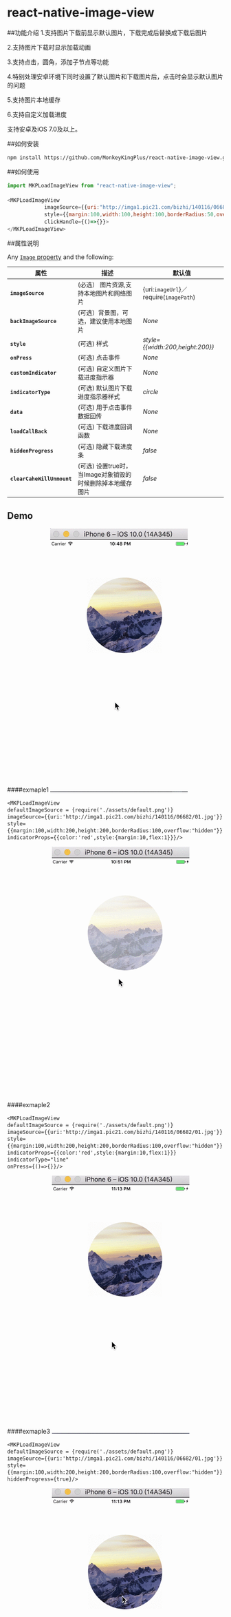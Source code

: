 # react-native-image-view
##功能介绍 
1.支持图片下载前显示默认图片，下载完成后替换成下载后图片

2.支持图片下载时显示加载动画

3.支持点击，圆角，添加子节点等功能

4.特别处理安卓环境下同时设置了默认图片和下载图片后，点击时会显示默认图片的问题

5.支持图片本地缓存

6.支持自定义加载进度

支持安卓及iOS 7.0及以上。

##如何安装
```bash
npm install https://github.com/MonkeyKingPlus/react-native-image-view.git --save
```

##如何使用
```javascript
import MKPLoadImageView from "react-native-image-view";

<MKPLoadImageView
            imageSource={{uri:"http://imga1.pic21.com/bizhi/140116/06682/01.jpg"}}
            style={{margin:100,width:100,height:100,borderRadius:50,overflow:"hidden"}}
            clickHandle={()=>{}}>
</MKPLoadImageView>
```

##属性说明

Any [`Image` property](http://facebook.github.io/react-native/docs/image.html) and the following:

| 属性 | 描述 | 默认值 |
|---|---|---|
|**`imageSource`**|(必选） 图片资源,支持本地图片和网络图片|{uri:`imageUrl`}／require(`imagePath`)|
|**`backImageSource`**|(可选）背景图，可选，建议使用本地图片|*None*|
|**`style`**|(可选) 样式|*style={{width:200,height:200}}*|
|**`onPress`**|(可选) 点击事件|*None*|
|**`customIndicator`**|(可选) 自定义图片下载进度指示器|*None*|
|**`indicatorType`**|(可选) 默认图片下载进度指示器样式|*circle*|
|**`data`**|(可选) 用于点击事件数据回传|*None*|
|**`loadCallBack`**|(可选) 下载进度回调函数|*None*|
|**`hiddenProgress`**|(可选) 隐藏下载进度条|*false*|
|**`clearCaheWillUnmount`**|(可选) 设置true时，当Image对象销毁的时候删除掉本地缓存图片|*false*|


## Demo

####exmaple1
![image-progress-demo](https://github.com/kunkunbobo/Test/blob/master/Asset/1.gif)

```
<MKPLoadImageView
defaultImageSource = {require('./assets/default.png')}
imageSource={{uri:'http://imga1.pic21.com/bizhi/140116/06682/01.jpg'}}
style={{margin:100,width:200,height:200,borderRadius:100,overflow:"hidden"}}
indicatorProps={{color:'red',style:{margin:10,flex:1}}}/>
```

####exmaple2
![image-progress-demo](https://github.com/kunkunbobo/Test/blob/master/Asset/2.gif)
```
<MKPLoadImageView
defaultImageSource = {require('./assets/default.png')}
imageSource={{uri:'http://imga1.pic21.com/bizhi/140116/06682/01.jpg'}}
style={{margin:100,width:200,height:200,borderRadius:100,overflow:"hidden"}}
indicatorProps={{color:'red',style:{margin:10,flex:1}}}
indicatorType="line"
onPress={()=>{}}/>
```

####exmaple3
![image-progress-demo](https://github.com/kunkunbobo/Test/blob/master/Asset/4.gif)
```
<MKPLoadImageView
defaultImageSource = {require('./assets/default.png')}
imageSource={{uri:'http://imga1.pic21.com/bizhi/140116/06682/01.jpg'}}
style={{margin:100,width:200,height:200,borderRadius:100,overflow:"hidden"}}
hiddenProgress={true}/>
```

####exmaple4
![image-progress-demo](https://github.com/kunkunbobo/Test/blob/master/Asset/5.gif)

<MKPLoadImageView
defaultImageSource = {require('./assets/default.png')}
imageSource={{uri:'http://imga1.pic21.com/bizhi/140116/06682/01.jpg'}}
style={{margin:100,width:200,height:200,borderRadius:100,overflow:"hidden"}}
hiddenProgress={true}
onPress={()=>{}}/>
```








